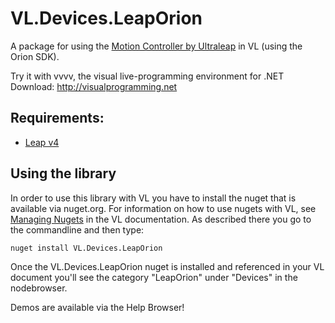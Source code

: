 # VL.Devices.LeapOrion
A package for using the [Motion Controller by Ultraleap](https://developer.leapmotion.com) in VL (using the Orion SDK).

Try it with vvvv, the visual live-programming environment for .NET  
Download: http://visualprogramming.net

## Requirements:
* [Leap v4](https://developer.leapmotion.com/releases/leap-motion-orion-410-99fe5-crpgl)

## Using the library
In order to use this library with VL you have to install the nuget that is available via nuget.org. For information on how to use nugets with VL, see [Managing Nugets](https://thegraybook.vvvv.org/reference/libraries/dependencies.html#manage-nugets) in the VL documentation. As described there you go to the commandline and then type:

    nuget install VL.Devices.LeapOrion

Once the VL.Devices.LeapOrion nuget is installed and referenced in your VL document you'll see the category "LeapOrion" under "Devices" in the nodebrowser. 

Demos are available via the Help Browser!
